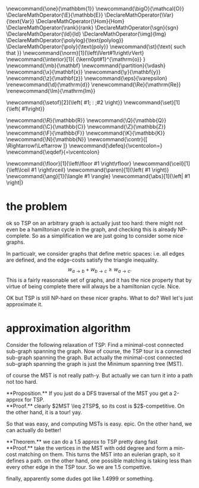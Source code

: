 \newcommand{\one}{\mathbbm{1}}
\newcommand{\bigO}{\mathcal{O}}
\DeclareMathOperator{\E}{\mathbb{E}}
\DeclareMathOperator{\Var}{\text{Var}}
\DeclareMathOperator{\Hom}{Hom}
\DeclareMathOperator{\rank}{rank}
\DeclareMathOperator{\sgn}{sgn}
\DeclareMathOperator{\Id}{Id}
\DeclareMathOperator{\img}{Img}
\DeclareMathOperator{\polylog}{\text{polylog}}
\DeclareMathOperator{\poly}{\text{poly}}
\newcommand{\st}{\text{ such that }}
\newcommand{\norm}[1]{\left\lVert#1\right\rVert}
\newcommand{\interior}[1]{ {\kern0pt#1}^{\mathrm{o}} }
\newcommand{\mb}{\mathbf}
\newcommand{\partition}{\vdash}
\newcommand{\x}{\mathbf{x}}
\newcommand{\y}{\mathbf{y}}
\newcommand{\z}{\mathbf{z}}
\newcommand{\eps}{\varepsilon}
\renewcommand{\d}{\mathrm{d}}
\renewcommand{\Re}{\mathrm{Re}}
\renewcommand{\Im}{\mathrm{Im}}

\newcommand{\setof}[2]{\left\{ #1\; : \;#2 \right\}}
\newcommand{\set}[1]{\left\{ #1\right\}}

\newcommand{\R}{\mathbb{R}}
\newcommand{\Q}{\mathbb{Q}}
\newcommand{\C}{\mathbb{C}}
\newcommand{\Z}{\mathbb{Z}}
\newcommand{\F}{\mathbb{F}}
\newcommand{\K}{\mathbb{K}}
\newcommand{\N}{\mathbb{N}}
\newcommand{\contr}{\[ \Rightarrow\!\Leftarrow \]}
\newcommand{\defeq}{\vcentcolon=}
\newcommand{\eqdef}{=\vcentcolon}

\newcommand{\floor}[1]{\left\lfloor #1 \right\rfloor}
\newcommand{\ceil}[1]{\left\lceil #1 \right\rceil}
\newcommand{\paren}[1]{\left( #1 \right)}
\newcommand{\ang}[1]{\langle #1 \rangle}
\newcommand{\abs}[1]{\left| #1 \right|}


# the problem

ok so TSP on an arbitrary graph is actually just too hard: 
there might not even be a hamiltonian cycle in the graph, and
checking this is already NP-complete.
So as a simplification we are just going to consider some nice
graphs.

In particualr, we consider graphs that define metric spaces:
i.e. all edges are defined, and the edge-costs satisfy the
triangle inequality.
$$w_{a\to b} + w_{b\to c} \geq w_{a\to c}.$$
This is a fairly reasonable set of graphs, and it has the nice
property that by virtue of being complete there will always be a
hamiltonian cycle. Nice.

OK but TSP is still NP-hard on these nicer graphs.
What to do? Well let's just approximate it.

# approximation algorithm

Consider the following relaxation of TSP: 
Find a minimal-cost connected sub-graph spanning the graph. Now
of course, the TSP tour is a connected sub-graph spanning the
graph. 
But actually the minimal-cost connected sub-graph spanning the
graph is just the Minimum spanning tree (MST).

of course the MST is not really path-y. But actually we can turn
it into a path not too hard.

<div class="prop envbox">**Proposition.**
If you just do a DFS traversal of the MST you get a 2-approx for
TSP.
</div>
<div class="pf envbox">**Proof.**
clearly $2MST \leq 2TSP$, so its cost is $2$-competitive. On the
other hand, it is a tour! yay.
</div>

So that was easy, and computing MSTs is easy. epic.
On the other hand, we can actually do better!

<div class="thm envbox">**Theorem.**
we can do a 1.5 approx to TSP pretty dang fast
</div>
<div class="pf envbox">**Proof.**
take the vertices in the MST with odd degree and form a min-cost
matching on them.
This turns the MST into an eulerian graph, so it defines a path.
on the other hand, one possible matching is taking less than
every other edge in the TSP tour. So we are 1.5 compettive.

</div>

finally, apparently some dudes got like 1.4999 or something.



